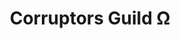 ---
title: "Corruptors Guild Ω"
linktitle: "Corruptors Guild"
aliases:
    - /guilds/corruptors/
layout: term.tables
menu:
    lists:
        parent: "arcane-guilds"
---
